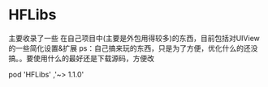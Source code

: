 # HFLibs  
 主要收录了一些 在自己项目中(主要是外包用得较多)的东西，目前包括对UIView 的一些简化设置&扩展
 ps：自己搞来玩的东西，只是为了方便，优化什么的还没搞。。要使用什么的最好还是下载源码，方便改
 
  pod 'HFLibs' ,'~> 1.1.0'

  
 
